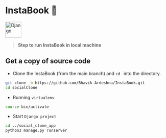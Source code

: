 # InstaBook 👋

<img title="Django" height="50" src="https://www.vectorlogo.zone/logos/djangoproject/djangoproject-ar21.svg"/> 

> **Step to run InstaBook in local machine**

## Get a copy of source code

- Clone the InstaBook (from the main branch) and `cd ` into the directory.

```sh
git clone -b https://github.com/Bhavik-Ardeshna/InstaBook.git
cd socialClone
```

- Running `virtualenv`

```sh
source bin/activate
```

- Start `Django project`

```sh
cd ../social_clone_app
python3 manage.py runserver
```
